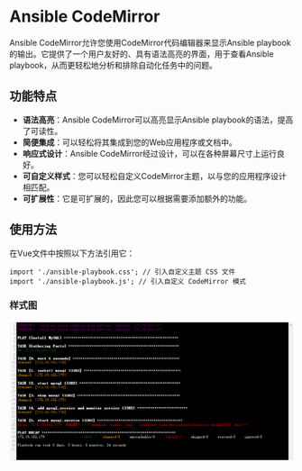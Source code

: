 # Ansible CodeMirror

Ansible CodeMirror允许您使用CodeMirror代码编辑器来显示Ansible playbook的输出。它提供了一个用户友好的、具有语法高亮的界面，用于查看Ansible playbook，从而更轻松地分析和排除自动化任务中的问题。

## 功能特点

- **语法高亮**：Ansible CodeMirror可以高亮显示Ansible playbook的语法，提高了可读性。
- **简便集成**：可以轻松将其集成到您的Web应用程序或文档中。
- **响应式设计**：Ansible CodeMirror经过设计，可以在各种屏幕尺寸上运行良好。
- **可自定义样式**：您可以轻松自定义CodeMirror主题，以与您的应用程序设计相匹配。
- **可扩展性**：它是可扩展的，因此您可以根据需要添加额外的功能。

## 使用方法

在Vue文件中按照以下方法引用它：
```
import './ansible-playbook.css'; // 引入自定义主题 CSS 文件
import './ansible-playbook.js'; // 引入自定义 CodeMirror 模式
```

### 样式图

![](./img/ansible-playbook.png)
